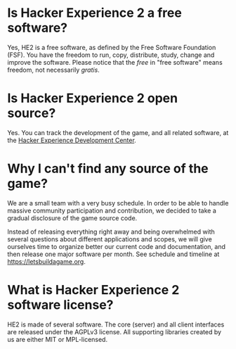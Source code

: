 # Is Hacker Experience 2 a free software?

Yes, HE2 is a free software, as defined by the Free Software Foundation (FSF). You have the freedom to run, copy, distribute, study, change and improve the software. Please notice that the *free* in "free software" means freedom, not necessarily *gratis*. 

# Is Hacker Experience 2 open source?

Yes. You can track the development of the game, and all related software, at the [Hacker Experience Development Center](https://dev.hackerexperience.com).

# Why I can't find any source of the game?

We are a small team with a very busy schedule. In order to be able to handle massive community participation and contribution, we decided to take a gradual disclosure of the game source code.

Instead of releasing everything right away and being overwhelmed with several questions about different applications and scopes, we will give ourselves time to organize better our current code and documentation, and then release one major software per month. See schedule and timeline at https://letsbuildagame.org.

# What is Hacker Experience 2 software license?

HE2 is made of several software. The core (server) and all client interfaces are released under the AGPLv3 license. All supporting libraries created by us are either MIT or MPL-licensed. 
